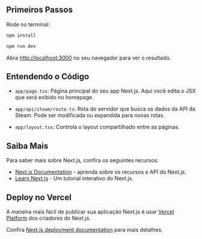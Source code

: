 ## Primeiros Passos

Rode no terminal:

```bash
npm install 

npm run dev
```

Abra [http://localhost:3000](http://localhost:3000) no seu navegador para ver o resultado.


## Entendendo o Código

- `app/page.tsx`: Página principal do seu app Next.js. Aqui você edita o JSX que será exibido no homepage.

- `app/api/steam/route.ts`: Rota do servidor que busca os dados da API da Steam. Pode ser modificada ou expandida para novas rotas.

- `app/layout.tsx`: Controla o layout compartilhado entre as páginas.

## Saiba Mais

Para saber mais sobre Next.js, confira os seguintes recursos:

- [Next.js Documentation](https://nextjs.org/docs) - aprenda sobre os recursos e API do Next.js.
- [Learn Next.js](https://nextjs.org/learn) - Um tutorial interativo do Next.js.

## Deploy no Vercel

A maneira mais fácil de publicar sua aplicação Next.js é usar [Vercel Platform](https://vercel.com/new?utm_medium=default-template&filter=next.js&utm_source=create-next-app&utm_campaign=create-next-app-readme) dos criadores do Next.js.

Confira [Next.js deployment documentation](https://nextjs.org/docs/app/building-your-application/deploying) para mais detalhes.
